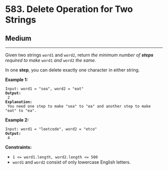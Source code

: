 # 583. Delete Operation for Two Strings

## Medium

***

Given two strings `word1` and `word2`, return _the minimum number of **steps** required to make_ `word1` _and_ `word2` _the same_.

In one **step**, you can delete exactly one character in either string.

&#x20;

**Example 1:**

<pre><code>Input: word1 = "sea", word2 = "eat"
<strong>Output:
</strong> 2
<strong>Explanation:
</strong> You need one step to make "sea" to "ea" and another step to make "eat" to "ea".</code></pre>

**Example 2:**

<pre><code>Input: word1 = "leetcode", word2 = "etco"
<strong>Output:
</strong> 4</code></pre>

&#x20;

**Constraints:**

* `1 <= word1.length, word2.length <= 500`
* `word1` and `word2` consist of only lowercase English letters.
